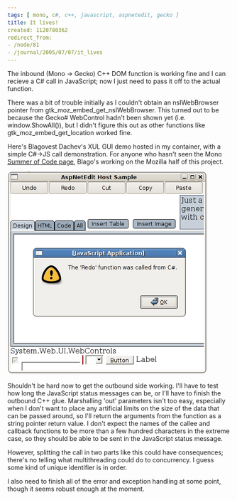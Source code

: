 ```yaml
---
tags: [ mono, c#, c++, javascript, aspnetedit, gecko ]
title: It lives!
created: 1120780362
redirect_from:
- /node/81
- /journal/2005/07/07/it_lives
---
```

The inbound (Mono -> Gecko) C++ DOM function is working fine and I can recieve a
C# call in JavaScript; now I just need to pass it off to the actual function.

There was a bit of trouble initially as I couldn't obtain an nsIWebBrowser
pointer from  gtk_moz_embed_get_nsIWebBrowser. This turned out to be because the
Gecko# WebControl hadn't been shown yet (i.e. window.ShowAll()), but I didn't
figure this out as other functions like gtk_moz_embed_get_location worked
fine.<!--break-->

Here's Blagovest Dachev's XUL GUI demo hosted in my container, with a simple
C#->JS call demonstration. For anyone who hasn't seen the Mono [Summer of Code
page](http://www.mono-project.com/Summer2005), Blago's working on the Mozilla
half of this project.

![Screenshot of a function call](/files/images/MonoScreenshots/FunctionCall.png)

Shouldn't be hard now to get the outbound side working. I'll have to test how
long the JavaScript status messages can be, or I'll have to finish the outbound
C++ glue. Marshalling 'out' parameters isn't too easy, especially when I don't
want to place any artificial limits on the size of the data that can be passed
around, so I'll return the arguments from the function as a string pointer
return value. I don't expect the names of the callee and callback functions to
be more than a few hundred characters in the extreme case, so they should be
able to be sent in the JavaScript status message.

However, splitting the call in two parts like this could have consequences;
there's no telling what multithreading could do to concurrency. I guess some
kind of unique identifier is in order.

I also need to finish all of the error and exception handling at some point,
though it seems robust enough at the moment.
